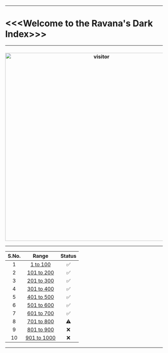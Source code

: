 ***
# <<<Welcome to the Ravana's Dark Index>>>
***
<h3 align="center"> <a href="https://t.me/r4v4n4"><img src="https://profile-counter.glitch.me/ravana69/count.svg" alt="visitor" width="600"></a> </h3>

***
| S.No. | Range  | Status |
| :---:   | :-: |  :-: | 
| 1 | [1 to 100](https://github.com/ravana69/darkindex/blob/2f9e86e4729ff1c07ff306d4944e2d6c9e12038a/index.html#L476) |  ✅ |
| 2 | [101 to 200](https://github.com/ravana69/darkindex/blob/2f9e86e4729ff1c07ff306d4944e2d6c9e12038a/index.html#L876) |  ✅ |
| 3 | [201 to 300](https://github.com/ravana69/darkindex/blob/2f9e86e4729ff1c07ff306d4944e2d6c9e12038a/index.html#L1276) |  ✅ |
| 4 | [301 to 400](https://github.com/ravana69/darkindex/blob/2f9e86e4729ff1c07ff306d4944e2d6c9e12038a/index.html#L1676) |  ✅ |
| 5 | [401 to 500](https://github.com/ravana69/darkindex/blob/2f9e86e4729ff1c07ff306d4944e2d6c9e12038a/index.html#L2076) |  ✅ |
| 6 | [501 to 600](https://github.com/ravana69/darkindex/blob/2f9e86e4729ff1c07ff306d4944e2d6c9e12038a/index.html#L2476) |  ✅ |
| 7 | [601 to 700](https://github.com/ravana69/darkindex/blob/2f9e86e4729ff1c07ff306d4944e2d6c9e12038a/index.html#L2876) |  ✅ |
| 8 | [701 to 800](https://github.com/ravana69/darkindex/blob/2f9e86e4729ff1c07ff306d4944e2d6c9e12038a/index.html#L3261) |  ⚠️ |
| 9 | [801 to 900]() |  ❌ |
| 10 | [901 to 1000]() |  ❌ |
***

